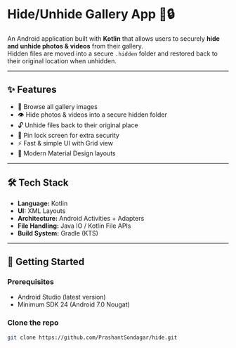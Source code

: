 # Hide/Unhide Gallery App 📱🔒

An Android application built with **Kotlin** that allows users to securely **hide and unhide photos & videos** from their gallery.  
Hidden files are moved into a secure `.hidden` folder and restored back to their original location when unhidden.

---

## ✨ Features
- 📂 Browse all gallery images
- 👁️ Hide photos & videos into a secure hidden folder
- 🔓 Unhide files back to their original place
- 🔑 Pin lock screen for extra security
- ⚡ Fast & simple UI with Grid view
- 🎨 Modern Material Design layouts

---

## 🛠️ Tech Stack
- **Language:** Kotlin
- **UI:** XML Layouts
- **Architecture:** Android Activities + Adapters
- **File Handling:** Java IO / Kotlin File APIs
- **Build System:** Gradle (KTS)

---

## 🚀 Getting Started

### Prerequisites
- Android Studio (latest version)
- Minimum SDK 24 (Android 7.0 Nougat)

### Clone the repo
```bash
git clone https://github.com/PrashantSondagar/hide.git
